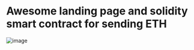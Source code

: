 # Awesome landing page and solidity smart contract for sending ETH

![image](https://user-images.githubusercontent.com/106478060/179165557-a54cfb9e-e668-403f-9fa1-132fca9efc33.png)
